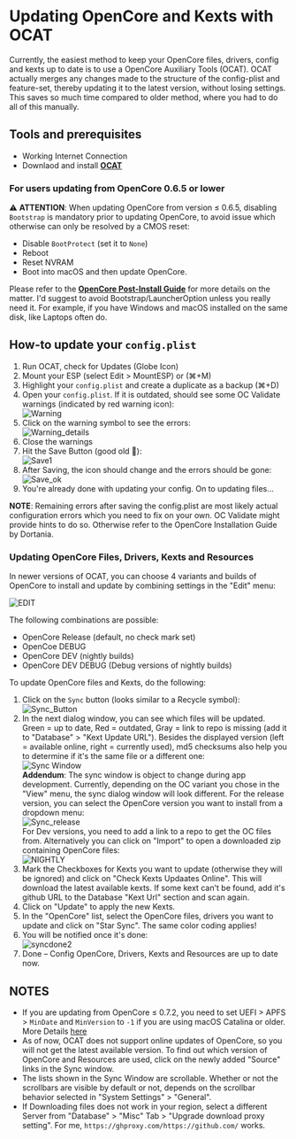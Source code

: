 # Updating OpenCore and Kexts with OCAT
Currently, the easiest method to keep your OpenCore files, drivers, config and kexts up to date is to use a OpenCore Auxiliary Tools (OCAT). OCAT actually merges any changes made to the structure of the config-plist and feature-set, thereby updating it to the latest version, without losing settings. This saves so much time compared to older method, where you had to do all of this manually. 

## Tools and prerequisites
- Working Internet Connection
- Downlaod and install [**OCAT**](https://github.com/ic005k/QtOpenCoreConfig/releases)

### For users updating from OpenCore 0.6.5 or lower
:warning: **ATTENTION**: When updating OpenCore from version ≤ 0.6.5, disabling `Bootstrap` is mandatory prior to updating OpenCore, to avoid issue which otherwise can only be resolved by a CMOS reset:

- Disable `BootProtect` (set it to `None`)
- Reboot
- Reset NVRAM 
- Boot into macOS and then update OpenCore. 

Please refer to the [**OpenCore Post-Install Guide**](https://dortania.github.io/OpenCore-Post-Install/multiboot/bootstrap.html#updating-bootstrap-in-0-6-6) for more details on the matter. I'd suggest to avoid Bootstrap/LauncherOption unless you really need it. For example, if you have Windows and macOS installed on the same disk, like Laptops often do.

## How-to update your `config.plist`
1. Run OCAT, check for Updates (Globe Icon)
2. Mount your ESP (select Edit > MountESP) or (⌘+M)
3. Highlight your `config.plist` and create a duplicate as a backup (⌘+D)
4. Open your `config.plist`. If it is outdated, should see some OC Validate warnings (indicated by red warning icon): </br>
	![Warning](https://user-images.githubusercontent.com/76865553/140640760-8cafb9bd-3b4a-4681-8471-47443dd49c6e.png)
4. Click on the warning symbol to see the errors: </br>
	![Warning_details](https://user-images.githubusercontent.com/76865553/140640767-5e6de7f0-2309-42cf-9b42-099ddb3296d5.png)
5. Close the warnings
6. Hit the Save Button (good old :floppy_disk:):</br>
	![Save1](https://user-images.githubusercontent.com/76865553/140640826-b6de2593-7cf7-4f6d-a295-9fbeb8337aca.png)
7. After Saving, the icon should change and the errors should be gone: </br>
	![Save_ok](https://user-images.githubusercontent.com/76865553/140640868-b76f0ca8-496f-42cb-9cb4-737ce03bca1a.png)
8. You're already done with updating your config. On to updating files…

**NOTE**: Remaining errors after saving the config.plist are most likely actual configuration errors which you need to fix on your own. OC Validate might provide hints to do so. Otherwise refer to the OpenCore Installation Guide by Dortania.

### Updating OpenCore Files, Drivers, Kexts and Resources
In newer versions of OCAT, you can choose 4 variants and builds of OpenCore to install and update by combining settings in the "Edit" menu:

![EDIT](https://user-images.githubusercontent.com/76865553/155941606-84f4366d-c245-4797-8a77-2dae2f777f9e.png)

The following combinations are possible: 

- OpenCore Release (default, no check mark set)
- OpenCoe DEBUG
- OpenCore DEV (nightly builds)
- OpenCore DEV DEBUG (Debug versions of nightly builds)

To update OpenCore files and Kexts, do the following:

1. Click on the `Sync` button (looks similar to a Recycle symbol):</br>
	![Sync_Button](https://user-images.githubusercontent.com/76865553/140640906-a3ba1ccd-157d-43a4-af51-12fa4ffbf80d.png)
2. In the next dialog window, you can see which files will be updated. Green = up to date, Red = outdated, Gray = link to repo is missing (add it to "Database" > "Kext Update URL"). Besides the displayed version (left = available online, right = currently used), md5 checksums also help you to determine if it's the same file or a different one:</br> 
	![Sync Window](https://user-images.githubusercontent.com/76865553/141829918-6118358f-904a-420c-b6b8-eed9b2a4b6d1.png)</br>
**Addendum**: The sync window is object to change during app development. Currently, depending on the OC variant you chose in the "View" menu, the sync dialog window will look different. For the release version, you can select the OpenCore version you want to install from a dropdown menu:</br>
![Sync_release](https://user-images.githubusercontent.com/76865553/155941665-d553161c-8ee1-4230-a9f7-5555afcbf15d.png)</br>
For Dev versions, you need to add a link to a repo to get the OC files from. Alternatively you can click on "Import" to open a downloaded zip containing OpenCore files:</br>
![NIGHTLY](https://user-images.githubusercontent.com/76865553/155941712-3fc27c4a-7d37-4018-9a95-d2bf88e76c68.png)
3. Mark the Checkboxes for Kexts you want to update (otherwise they will be ignored) and click on "Check Kexts Updaates Online". This will download the latest available kexts. If some kext can't be found, add it's github URL to the Database "Kext Url" section and scan again.
4. Click on "Update" to apply the new Kexts. 
5. In the "OpenCore" list, select the OpenCore files, drivers you want to update and click on "Star Sync". The same color coding applies!
6. You will be notified once it's done:</br>
	![syncdone2](https://user-images.githubusercontent.com/76865553/140641897-c8f26c31-bb4c-47ae-be1f-fa8c1e0163a0.png)
6. Done – Config OpenCore, Drivers, Kexts and Resources are up to date now.

## NOTES

- If you are updating from OpenCore ≤ 0.7.2, you need to set UEFI > APFS > `MinDate` and `MinVersion` to `-1` if you are using macOS Catalina or older. More Details [here](https://github.com/5T33Z0/OC-Little-Translated/tree/main/A_Config_Tips_and_Tricks#settings-for-mindateminversion) 
- As of now, OCAT does not support online updates of OpenCore, so you will not get the latest available version. To find out which version of OpenCore and Resources are used, click on the newly added "Source" links in the Sync window.
- The lists shown in the Sync Window are scrollable. Whether or not the scrollbars are visible by default or not, depends on the scrollbar behavior selected in "System Settings" > "General".
- If Downloading files does not work in your region, select a different Server from "Database" > "Misc" Tab > "Upgrade download proxy setting". For me, `https://ghproxy.com/https://github.com/` works.
